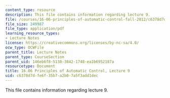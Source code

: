 ```yaml
---
content_type: resource
description: This file contains information regarding lecture 9.
file: /courses/16-06-principles-of-automatic-control-fall-2012/c6378d7dfe6f35b7a2b07a5f3add1dec_MIT16_06F12_Lecture_9.pdf
file_size: 249987
file_type: application/pdf
learning_resource_types:
- Lecture Notes
license: https://creativecommons.org/licenses/by-nc-sa/4.0/
ocw_type: OCWFile
parent_title: Lecture Notes
parent_type: CourseSection
parent_uid: 146eb6f8-5138-3842-1748-ea1b6952187a
resourcetype: Document
title: 16.06 Principles of Automatic Control, Lecture 9
uid: c6378d7d-fe6f-35b7-a2b0-7a5f3add1dec
---
```

This file contains information regarding lecture 9.